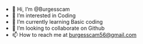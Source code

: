 - 👋 Hi, I’m @Burgesscam
- 👀 I’m interested in Coding
- 🌱 I’m currently learning Basic coding
- 💞️ I’m looking to collaborate on Github
- 📫 How to reach me at burgesscam56@gmail.com

<!---
Burgesscam/Burgesscam is a ✨ special ✨ repository because its `README.md` (this file) appears on your GitHub profile.
You can click the Preview link to take a look at your changes.
--->
